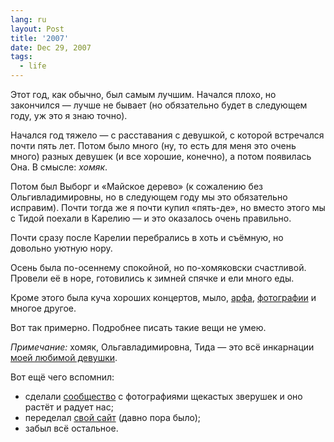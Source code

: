 ```yaml
---
lang: ru
layout: Post
title: '2007'
date: Dec 29, 2007
tags:
  - life
---
```


Этот год, как обычно, был самым лучшим. Начался плохо, но закончился — лучше не бывает (но обязательно будет в следующем году, уж это я знаю точно).

<!--more-->

Начался год тяжело — с расставания с девушкой, с которой встречался почти пять лет. Потом было много (ну, то есть для меня это очень много) разных девушек (и все хорошие, конечно), а потом появилась Она. В смысле: *хомяк*.

Потом был Выборг и «Майское дерево» (к сожалению без Ольгивладимировны, но в следующем году мы это обязательно исправим). Почти тогда же я почти купил «пять-де», но вместо этого мы с Тидой поехали в Карелию — и это оказалось очень правильно.

Почти сразу после Карелии перебрались в хоть и съёмную, но довольно уютную нору.

Осень была по-осеннему спокойной, но по-хомяковски счастливой. Провели её в норе, готовились к зимней спячке и ели много еды.

Кроме этого была куча хороших концертов, мыло, [арфа](http://birdwatcher.ru/blog/1483/), [фотографии](http://morning.photos/albums/) и многое другое.

Вот так примерно. Подробнее писать такие вещи не умею.

*Примечание:* хомяк, Ольгавладимировна, Тида — это всё инкарнации [моей любимой девушки](http://airve.livejournal.com/).

Вот ещё чего вспомнил:

- сделали [сообщество](http://community.livejournal.com/hamster_photo/) с фотографиями щекастых зверушек и оно растёт и радует нас;
- переделал [свой сайт](http://sapegin.ru/) (давно пора было);
- забыл всё остальное.
